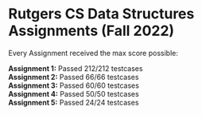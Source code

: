 # Rutgers CS Data Structures Assignments (Fall 2022)

Every Assignment received the max score possible:

**Assignment 1:** Passed 212/212 testcases <br />
**Assignment 2:** Passed 66/66 testcases <br />
**Assignment 3:** Passed 60/60 testcases <br />
**Assignment 4:** Passed 50/50 testcases <br />
**Assignment 5:** Passed 24/24 testcases <br />